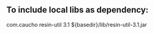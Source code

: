 ## To include local libs as dependency:
<dependency>
  <groupId>com.caucho</groupId>
  <artifactId>resin-util</artifactId>
  <version>3.1</version>
  <systemPath>${basedir}/lib/resin-util-3.1.jar</systemPath>
</dependency>
